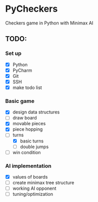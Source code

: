 # PyCheckers
Checkers game in Python with Minimax AI

## TODO:
### Set up
- [x] Python
- [x] PyCharm
- [x] Git
- [x] SSH
- [x] make todo list

### Basic game
- [x] design data structures
- [ ] draw board
- [x] movable pieces
- [x] piece hopping
- [ ] turns
    - [x] basic turns
    - [ ] double jumps
- [ ] win condition

### AI implementation
- [x] values of boards
- [ ] create minimax tree structure
- [ ] working AI opponent
- [ ] tuning/optimization